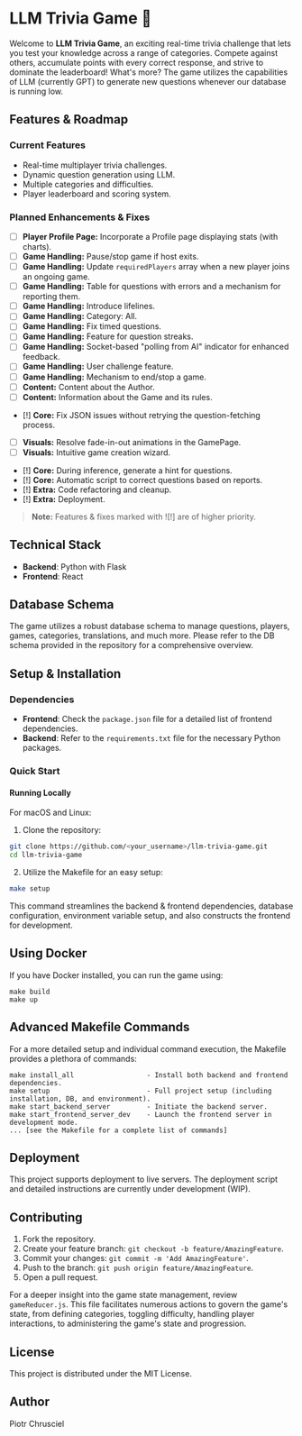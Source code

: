 # LLM Trivia Game :game_die:

Welcome to **LLM Trivia Game**, an exciting real-time trivia challenge that lets you test your knowledge across a range of categories. Compete against others, accumulate points with every correct response, and strive to dominate the leaderboard! What's more? The game utilizes the capabilities of LLM (currently GPT) to generate new questions whenever our database is running low.

## Features & Roadmap

### Current Features

- Real-time multiplayer trivia challenges.
- Dynamic question generation using LLM.
- Multiple categories and difficulties.
- Player leaderboard and scoring system.

### Planned Enhancements & Fixes

- [ ] **Player Profile Page:** Incorporate a Profile page displaying stats (with charts).
- [ ] **Game Handling:** Pause/stop game if host exits.
- [ ] **Game Handling:** Update `requiredPlayers` array when a new player joins an ongoing game.
- [ ] **Game Handling:** Table for questions with errors and a mechanism for reporting them.
- [ ] **Game Handling:** Introduce lifelines.
- [ ] **Game Handling:** Category: All.
- [ ] **Game Handling:** Fix timed questions.
- [ ] **Game Handling:** Feature for question streaks.
- [ ] **Game Handling:** Socket-based "polling from AI" indicator for enhanced feedback.
- [ ] **Game Handling:** User challenge feature.
- [ ] **Game Handling:** Mechanism to end/stop a game.
- [ ] **Content:** Content about the Author.
- [ ] **Content:** Information about the Game and its rules.
- [!] **Core:** Fix JSON issues without retrying the question-fetching process.
- [ ] **Visuals:** Resolve fade-in-out animations in the GamePage.
- [ ] **Visuals:** Intuitive game creation wizard.
- [!] **Core:** During inference, generate a hint for questions.
- [!] **Core:** Automatic script to correct questions based on reports.
- [!] **Extra:** Code refactoring and cleanup.
- [!] **Extra:** Deployment.

> **Note:** Features & fixes marked with ![!] are of higher priority.

## Technical Stack

- **Backend**: Python with Flask
- **Frontend**: React

## Database Schema

The game utilizes a robust database schema to manage questions, players, games, categories, translations, and much more. Please refer to the DB schema provided in the repository for a comprehensive overview.

## Setup & Installation

### Dependencies

- **Frontend**: Check the `package.json` file for a detailed list of frontend dependencies.
- **Backend**: Refer to the `requirements.txt` file for the necessary Python packages.

### Quick Start

#### Running Locally

For macOS and Linux:

1. Clone the repository:
```bash
git clone https://github.com/<your_username>/llm-trivia-game.git
cd llm-trivia-game
```

2. Utilize the Makefile for an easy setup:
```bash
make setup
```

This command streamlines the backend & frontend dependencies, database configuration, environment variable setup, and also constructs the frontend for development.

## Using Docker

If you have Docker installed, you can run the game using:

```
make build
make up
```

## Advanced Makefile Commands

For a more detailed setup and individual command execution, the Makefile provides a plethora of commands:

```
make install_all                  - Install both backend and frontend dependencies.
make setup                        - Full project setup (including installation, DB, and environment).
make start_backend_server         - Initiate the backend server.
make start_frontend_server_dev    - Launch the frontend server in development mode.
... [see the Makefile for a complete list of commands]
```

## Deployment

This project supports deployment to live servers. The deployment script and detailed instructions are currently under development (WIP).

## Contributing

1. Fork the repository.
2. Create your feature branch: `git checkout -b feature/AmazingFeature`.
3. Commit your changes: `git commit -m 'Add AmazingFeature'`.
4. Push to the branch: `git push origin feature/AmazingFeature`.
5. Open a pull request.

For a deeper insight into the game state management, review `gameReducer.js`. This file facilitates numerous actions to govern the game's state, from defining categories, toggling difficulty, handling player interactions, to administering the game's state and progression.

## License

This project is distributed under the MIT License.

## Author

Piotr Chrusciel

